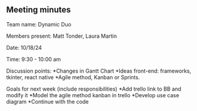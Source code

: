 ## Meeting minutes
Team name: Dynamic Duo

Members present: Matt Tonder, Laura Martin 

Date: 10/18/24

Time: 9:30 - 10:00 am

Discussion points:
*Changes in Gantt Chart
*Ideas front-end: frameworks, tkinter, react native
*Agile method, Kanban or Sprints.

Goals for next week (include responsibilities)
*Add trello link to BB and modify it
*Model the agile method kanban in trello
*Develop use case diagram
*Continue with the code

